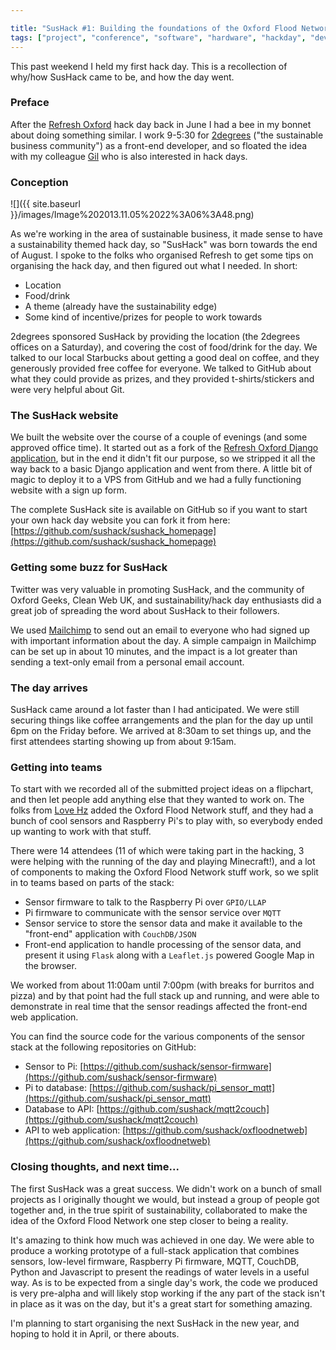 ```yaml
---

title: "SusHack #1: Building the foundations of the Oxford Flood Network Stack"
tags: ["project", "conference", "software", "hardware", "hackday", "development"]
---
```


This past weekend I held my first hack day. This is a recollection of why/how SusHack came to be, and how the day went.

<!-- more -->

### Preface

After the [Refresh Oxford](http://www.refreshoxford.co.uk/) hack day back in June I had a bee in my bonnet about doing something similar. I work 9-5:30 for [2degrees](http://2degreesnetwork.com) ("the sustainable business community") as a front-end developer, and so floated the idea with my colleague [Gil](http://lumbercoder.com/) who is also interested in hack days.

### Conception

![]({{ site.baseurl }}/images/Image%202013.11.05%2022%3A06%3A48.png)

As we're working in the area of sustainable business, it made sense to have a sustainability themed hack day, so "SusHack" was born towards the end of August. I spoke to the folks who organised Refresh to get some tips on organising the hack day, and then figured out what I needed. In short:

- Location
- Food/drink
- A theme (already have the sustainability edge)
- Some kind of incentive/prizes for people to work towards

2degrees sponsored SusHack by providing the location (the 2degrees offices on a Saturday), and covering the cost of food/drink for the day. We talked to our local Starbucks about getting a good deal on coffee, and they generously provided free coffee for everyone. We talked to GitHub about what they could provide as prizes, and they provided t-shirts/stickers and were very helpful about Git.

### The SusHack website

We built the website over the course of a couple of evenings (and some approved office time). It started out as a fork of the [Refresh Oxford Django application](https://github.com/refreshoxford/refreshoxford.co.uk/), but in the end it didn't fit our purpose, so we stripped it all the way back to a basic Django application and went from there. A little bit of magic to deploy it to a VPS from GitHub and we had a fully functioning website with a sign up form.

The complete SusHack site is available on GitHub so if you want to start your own hack day website you can fork it from here: [https://github.com/sushack/sushack_homepage](https://github.com/sushack/sushack_homepage)

### Getting some buzz for SusHack

Twitter was very valuable in promoting SusHack, and the community of Oxford Geeks, Clean Web UK, and sustainability/hack day enthusiasts did a great job of spreading the word about SusHack to their followers.

We used [Mailchimp](http://eepurl.com/Emv4j) to send out an email to everyone who had signed up with important information about the day. A simple campaign in Mailchimp can be set up in about 10 minutes, and the impact is a lot greater than sending a text-only email from a personal email account.

### The day arrives

SusHack came around a lot faster than I had anticipated. We were still securing things like coffee arrangements and the plan for the day up until 6pm on the Friday before. We arrived at 8:30am to set things up, and the first attendees starting showing up from about 9:15am.

### Getting into teams

To start with we recorded all of the submitted project ideas on a flipchart, and then let people add anything else that they wanted to work on. The folks from [Love Hz](http://love-hz.com/) added the Oxford Flood Network stuff, and they had a bunch of cool sensors and Raspberry Pi's to play with, so everybody ended up wanting to work with that stuff.

There were 14 attendees (11 of which were taking part in the hacking, 3 were helping with the running of the day and playing Minecraft!), and a lot of components to making the Oxford Flood Network stuff work, so we split in to teams based on parts of the stack:

- Sensor firmware to talk to the Raspberry Pi over `GPIO/LLAP`
- Pi firmware to communicate with the sensor service over `MQTT`
- Sensor service to store the sensor data and make it available to the "front-end" application with `CouchDB/JSON`
- Front-end application to handle processing of the sensor data, and present it using `Flask` along with a `Leaflet.js` powered Google Map in the browser.

We worked from about 11:00am until 7:00pm (with breaks for burritos and pizza) and by that point had the full stack up and running, and were able to demonstrate in real time that the sensor readings affected the front-end web application.

You can find the source code for the various components of the sensor stack at the following repositories on GitHub:

- Sensor to Pi: [https://github.com/sushack/sensor-firmware](https://github.com/sushack/sensor-firmware)
- Pi to database: [https://github.com/sushack/pi_sensor_mqtt](https://github.com/sushack/pi_sensor_mqtt)
- Database to API: [https://github.com/sushack/mqtt2couch](https://github.com/sushack/mqtt2couch)
- API to web application: [https://github.com/sushack/oxfloodnetweb](https://github.com/sushack/oxfloodnetweb)

### Closing thoughts, and next time...

The first SusHack was a great success. We didn't work on a bunch of small projects as I originally thought we would, but instead a group of people got together and, in the true spirit of sustainability, collaborated to make the idea of the Oxford Flood Network one step closer to being a reality.

It's amazing to think how much was achieved in one day. We were able to produce a working prototype of a full-stack application that combines sensors, low-level firmware, Raspberry Pi firmware, MQTT, CouchDB, Python and Javascript to present the readings of water levels in a useful way. As is to be expected from a single day's work, the code we produced is very pre-alpha and will likely stop working if the any part of the stack isn't in place as it was on the day, but it's a great start for something amazing.

I'm planning to start organising the next SusHack in the new year, and hoping to hold it in April, or there abouts.



